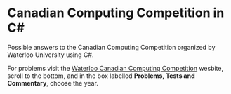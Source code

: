 # Canadian Computing Competition in C#

Possible answers to the Canadian Computing Competition organized by Waterloo University using C#.

For problems visit the [Waterloo Canadian Computing Competition](https://www.cemc.uwaterloo.ca/contests/past_contests.html#ccc) wesbite, scroll to the bottom, and in the box labelled **Problems, Tests and Commentary**, choose the year.



